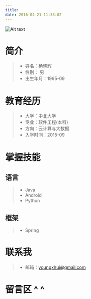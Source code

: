 ```yaml
---
title: 
date: 2016-04-21 11:33:02
---
```

![Alt text](http://7xt81u.com1.z0.glb.clouddn.com/100.png) 

# 简介

> * 姓名：杨晓辉
> * 性别：		男
> * 出生年月：1995-09

# 教育经历

> * 大学：中北大学
> * 专业：软件工程(本科)
> * 方向：云计算与大数据
> * 入学时间：2015-09

# 掌握技能

## 语言

> * Java
>* Android
>* Python

## 框架

> * Spring

# 联系我

> * 邮箱：youngxhui@gmail.com


# 留言区 ^ ^